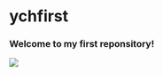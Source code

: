 # ychfirst
### Welcome to my first reponsitory!
![](https://qgt-style.oss-cn-hangzhou.aliyuncs.com/newcoursep4/g1/g1-2-2/tenor.gif)
